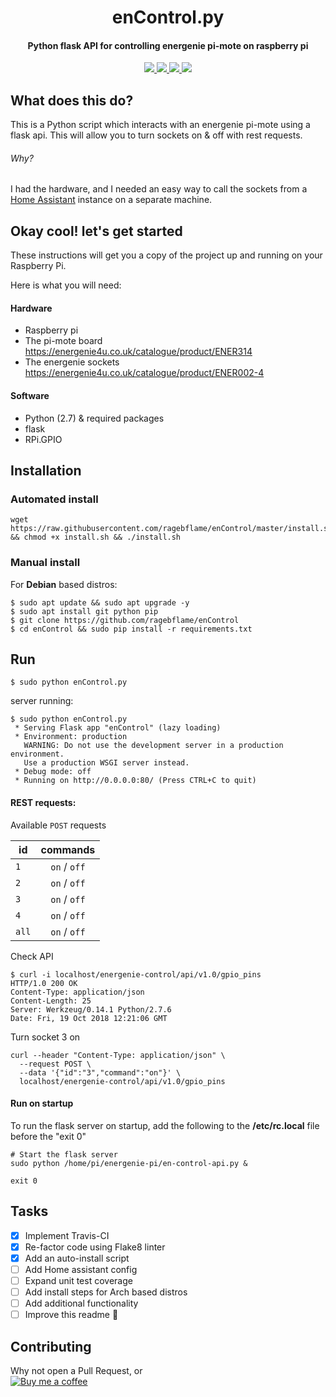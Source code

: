 
<h1 align="center">enControl.py</h1>
<h4 align="center">Python flask API for controlling energenie pi-mote on raspberry pi</h4>

<p align="center">
  <a href="https://travis-ci.org/ragebflame/enControl">
    <img src="https://travis-ci.org/ragebflame/enControl.svg?branch=master">
  </a>
  <a href="https://www.python.org/">
    <img src="https://img.shields.io/badge/Made%20with-Python-1f425f.svg">
  </a>
  <a href="https://github.com/ragebflame/enControl/issues">
    <img src="https://img.shields.io/github/issues/Naereen/StrapDown.js.svg">
  </a>
  <a href="https://github.com/ragebflame/enControl/blob/master/LICENSE">
    <img src="https://img.shields.io/github/license/Naereen/StrapDown.js.svg">
  </a>  
</p>

## What does this do?
This is a Python script which interacts with an energenie pi-mote using a flask api. This will allow you to turn sockets on & off with rest requests.

###### Why?
I had the hardware, and I needed an easy way to call the sockets from a [Home Assistant](https://www.home-assistant.io/) instance on a separate machine.

## Okay cool! let's get started

These instructions will get you a copy of the project up and running on your Raspberry Pi.

Here is what you will need:
#### Hardware
 - Raspberry pi
 - The pi-mote board
https://energenie4u.co.uk/catalogue/product/ENER314
 - The energenie sockets
https://energenie4u.co.uk/catalogue/product/ENER002-4

#### Software
 - Python (2.7) & required packages
  - flask
  - RPi.GPIO

## Installation

### Automated install

```
wget https://raw.githubusercontent.com/ragebflame/enControl/master/install.sh && chmod +x install.sh && ./install.sh
```
### Manual install
For **Debian** based distros:
```
$ sudo apt update && sudo apt upgrade -y
$ sudo apt install git python pip
$ git clone https://github.com/ragebflame/enControl
$ cd enControl && sudo pip install -r requirements.txt
```

## Run
```
$ sudo python enControl.py
```
server running:
```
$ sudo python enControl.py
 * Serving Flask app "enControl" (lazy loading)
 * Environment: production
   WARNING: Do not use the development server in a production environment.
   Use a production WSGI server instead.
 * Debug mode: off
 * Running on http://0.0.0.0:80/ (Press CTRL+C to quit)
```
#### REST requests:
Available `POST` requests

| id  | commands |
| --- |:--------:|
|  `1`  | `on` / `off` |
|  `2`  | `on` / `off` |
|  `3`  | `on` / `off` |
|  `4`  | `on` / `off` |
| `all` | `on` / `off` |

Check API
```
$ curl -i localhost/energenie-control/api/v1.0/gpio_pins
HTTP/1.0 200 OK
Content-Type: application/json
Content-Length: 25
Server: Werkzeug/0.14.1 Python/2.7.6
Date: Fri, 19 Oct 2018 12:21:06 GMT
```
Turn socket 3 on
```
curl --header "Content-Type: application/json" \
  --request POST \
  --data '{"id":"3","command":"on"}' \
  localhost/energenie-control/api/v1.0/gpio_pins
```



#### Run on startup
To run the flask server on startup, add the following to the **/etc/rc.local** file before the "exit 0"
```
# Start the flask server
sudo python /home/pi/energenie-pi/en-control-api.py &

exit 0
```

## Tasks

- [x] Implement Travis-CI
- [x] Re-factor code using Flake8 linter
- [x] Add an auto-install script
- [ ] Add Home assistant config
- [ ] Expand unit test coverage
- [ ] Add install steps for Arch based distros
- [ ] Add additional functionality
- [ ] Improve this readme :eyes:

## Contributing
Why not open a Pull Request, or  
[![Buy me a coffee](https://www.buymeacoffee.com/assets/img/custom_images/orange_img.png)](https://www.buymeacoffee.com/6KqDHIdO4)
